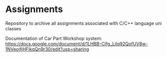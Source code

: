 # Assignments
Repository to archive all assignments associated with C/C++ language uni classes

Documentation of Car Part Workshop system: https://docs.google.com/document/d/1LHBB-Cifg_Lilq92QofUV8w-1NVeojfjHFikqQn9r30/edit?usp=sharing
